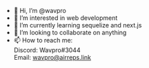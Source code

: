 - 👋 Hi, I’m @wavpro
- 👀 I’m interested in web development
- 🌱 I’m currently learning sequelize and next.js
- 💞️ I’m looking to collaborate on anything
- 📫 How to reach me:  
    Discord: Wavpro#3044   
    Email: wavpro@airreps.link

<!---
wavpro/wavpro is a ✨ special ✨ repository because its `README.md` (this file) appears on your GitHub profile.
You can click the Preview link to take a look at your changes.
--->
